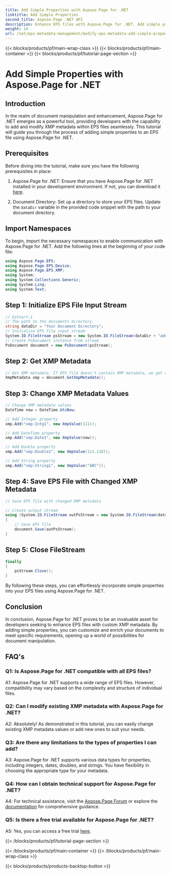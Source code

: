 ```yaml
---
title: Add Simple Properties with Aspose.Page for .NET
linktitle: Add Simple Properties
second_title: Aspose.Page .NET API
description: Enhance EPS files with Aspose.Page for .NET. Add simple properties effortlessly for customized document metadata.
weight: 14
url: /net/eps-metadata-management/modify-eps-metadata-add-simple-properties/
---
```


{{< blocks/products/pf/main-wrap-class >}}
{{< blocks/products/pf/main-container >}}
{{< blocks/products/pf/tutorial-page-section >}}

# Add Simple Properties with Aspose.Page for .NET

## Introduction

In the realm of document manipulation and enhancement, Aspose.Page for .NET emerges as a powerful tool, providing developers with the capability to add and modify XMP metadata within EPS files seamlessly. This tutorial will guide you through the process of adding simple properties to an EPS file using Aspose.Page for .NET.

## Prerequisites

Before diving into the tutorial, make sure you have the following prerequisites in place:

1. Aspose.Page for .NET: Ensure that you have Aspose.Page for .NET installed in your development environment. If not, you can download it [here](https://releases.aspose.com/page/net/).

2. Document Directory: Set up a directory to store your EPS files. Update the `dataDir` variable in the provided code snippet with the path to your document directory.

## Import Namespaces

To begin, import the necessary namespaces to enable communication with Aspose.Page for .NET. Add the following lines at the beginning of your code file:

```csharp
using Aspose.Page.EPS;
using Aspose.Page.EPS.Device;
using Aspose.Page.EPS.XMP;
using System;
using System.Collections.Generic;
using System.Linq;
using System.Text;
```

## Step 1: Initialize EPS File Input Stream

```csharp
// ExStart:1
// The path to the documents directory.
string dataDir = "Your Document Directory";
// Initialize EPS file input stream
System.IO.FileStream psStream = new System.IO.FileStream(dataDir + "add_simple_props_input.eps", System.IO.FileMode.Open, System.IO.FileAccess.Read);
// Create PsDocument instance from stream
PsDocument document = new PsDocument(psStream);
```

## Step 2: Get XMP Metadata

```csharp
// Get XMP metadata. If EPS file doesn't contain XMP metadata, we get a new one filled with values from PS metadata comments (%%Creator, %%CreateDate, %%Title, etc.)
XmpMetadata xmp = document.GetXmpMetadata();
```

## Step 3: Change XMP Metadata Values

```csharp
// Change XMP metadata values
DateTime now = DateTime.UtcNow;

// Add Integer property
xmp.Add("xmp:Intg1", new XmpValue(111));

// Add DateTime property
xmp.Add("xmp:Date1", new XmpValue(now));

// Add Double property
xmp.Add("xmp:Double1", new XmpValue(111.11D));

// Add String property
xmp.Add("xmp:String1", new XmpValue("ABC"));
```

## Step 4: Save EPS File with Changed XMP Metadata

```csharp
// Save EPS file with changed XMP metadata

// Create output stream
using (System.IO.FileStream outPsStream = new System.IO.FileStream(dataDir + "add_simple_props_output.eps", System.IO.FileMode.Create, System.IO.FileAccess.Write))
{
    // Save EPS file
    document.Save(outPsStream);
}
```

## Step 5: Close FileStream

```csharp
finally
{
    psStream.Close();
}
```

By following these steps, you can effortlessly incorporate simple properties into your EPS files using Aspose.Page for .NET.

## Conclusion

In conclusion, Aspose.Page for .NET proves to be an invaluable asset for developers seeking to enhance EPS files with custom XMP metadata. By adding simple properties, you can customize and enrich your documents to meet specific requirements, opening up a world of possibilities for document manipulation.

## FAQ's

### Q1: Is Aspose.Page for .NET compatible with all EPS files?

A1: Aspose.Page for .NET supports a wide range of EPS files. However, compatibility may vary based on the complexity and structure of individual files.

### Q2: Can I modify existing XMP metadata with Aspose.Page for .NET?

A2: Absolutely! As demonstrated in this tutorial, you can easily change existing XMP metadata values or add new ones to suit your needs.

### Q3: Are there any limitations to the types of properties I can add?

A3: Aspose.Page for .NET supports various data types for properties, including integers, dates, doubles, and strings. You have flexibility in choosing the appropriate type for your metadata.

### Q4: How can I obtain technical support for Aspose.Page for .NET?

A4: For technical assistance, visit the [Aspose.Page Forum](https://forum.aspose.com/c/page/39) or explore the [documentation](https://reference.aspose.com/page/net/) for comprehensive guidance.

### Q5: Is there a free trial available for Aspose.Page for .NET?

A5: Yes, you can access a free trial [here](https://releases.aspose.com/).

{{< /blocks/products/pf/tutorial-page-section >}}

{{< /blocks/products/pf/main-container >}}
{{< /blocks/products/pf/main-wrap-class >}}

{{< blocks/products/products-backtop-button >}}
